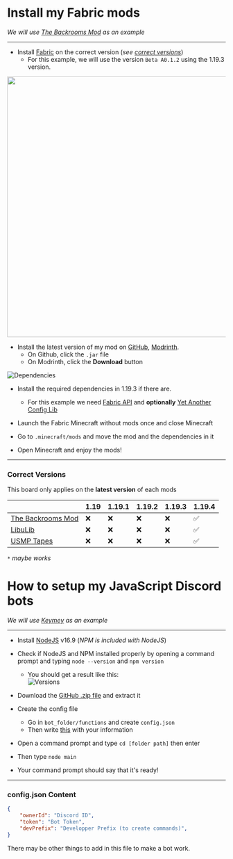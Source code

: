 # Install my Fabric mods
*We will use [The Backrooms Mod](https://github.com/v-fast/BackroomsMod) as an example*

***

- Install [Fabric](https://fabricmc.net/use/installer/) on the correct version (*see [correct versions](#correct-versions)*)
  - For this example, we will use the version `Beta A0.1.2` using the 1.19.3 version.

<img src="https://user-images.githubusercontent.com/93350976/224516085-4055f40a-b806-4926-8126-5a46b3ce88c5.png" width=600>  

- Install the latest version of my mod on [GitHub](https://github.com/v-fast/BackroomsMod/releases/latest), [Modrinth](https://modrinth.com/mod/backrooms/versions).
  - On Github, click the `.jar` file
  - On Modrinth, click the **Download** button
 
 ![Dependencies](https://user-images.githubusercontent.com/93350976/192139971-3e8bc90e-c04d-4e45-bc01-75143b8c0e83.png)  
- Install the required dependencies in 1.19.3 if there are.
  - For this example we need [Fabric API](https://modrinth.com/mod/fabric-api/versions) and **optionally** [Yet Another Config Lib](https://modrinth.com/mod/yacl/versions)

- Launch the Fabric Minecraft without mods once and close Minecraft
- Go to `.minecraft/mods` and move the mod and the dependencies in it
- Open Minecraft and enjoy the mods!

***

### Correct Versions
This board only applies on the **latest version** of each mods

|                                                                | 1.19   | 1.19.1  | 1.19.2  | 1.19.3   | 1.19.4   |
|----------------------------------------------------------------|--------|---------|---------|----------|----------|
| [The Backrooms Mod](https://modrinth.com/mod/backrooms)        | ❌    | ❌      | ❌      | ❌      | ✅       |
| [LibuLib](https://modrinth.com/mod/libu)                       | ❌    | ❌      | ❌      | ❌      | ✅       |
| [USMP Tapes](https://modrinth.com/mod/usmp-tapes)              | ❌    | ❌      | ❌      | ❌      | ✅       |
  
*`*` maybe works*

# How to setup my JavaScript Discord bots
*We will use [Keymey](https://github.com/lumaa-dev/Keymey) as an example*

***

- Install [NodeJS](https://nodejs.org/en/download/) v16.9 (*NPM is included with NodeJS*)
- Check if NodeJS and NPM installed properly by opening a command prompt and typing `node --version` and `npm version`
  - You should get a result like this:  
![Versions](https://user-images.githubusercontent.com/93350976/197408646-01520267-3ab9-4cbc-ac10-e91985dd30e3.png)
- Download the [GitHub .zip file](https://github.com/lumaa-dev/Keymey/archive/refs/heads/master.zip) and extract it
- Create the config file
  - Go in `bot_folder/functions` and create `config.json`
  - Then write [this](#configjson-content) with your information 


- Open a command prompt and type `cd [folder path]` then enter
- Then type `node main`
- Your command prompt should say that it's ready!

* * *

### config.json Content
```json
{
    "ownerId": "Discord ID",
    "token": "Bot Token",
    "devPrefix": "Developper Prefix (to create commands)",
}
```
There may be other things to add in this file to make a bot work.
